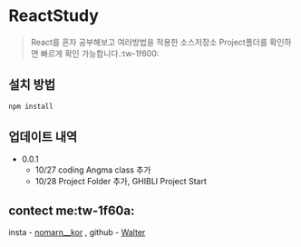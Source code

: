# ReactStudy
> React를 혼자 공부해보고 여러방법을 적용한 소스저장소
> Project폴더를 확인하면 빠르게 확인 가능합니다.:tw-1f600: 


## 설치 방법

```sh
npm install
```

## 업데이트 내역

* 0.0.1
    * 10/27 coding Angma class 추가
	* 10/28 Project Folder 추가, GHIBLI Project Start
 
## contect me:tw-1f60a:
insta - [nomarn__kor](https://www.instagram.com/norman__kor/?hl=ko) ,
github - [Walter](https://github.com/okchanho)